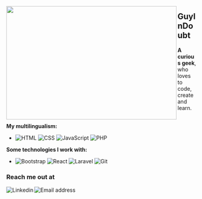 <img align='left' src="https://i.imgur.com/k2RwWcv.gif" height="300" width="450"><h2>GuyInDoubt</h2>
**A curious geek**, who loves to code, create and learn.
<br />
<br />

**My multilingualism:** 
- ![HTML](https://img.shields.io/badge/-HTML-fff?&logo=html5)
![CSS](https://img.shields.io/badge/-CSS-fff?&logo=css3&logoColor=264de4)
![JavaScript](https://img.shields.io/badge/-JavaScript-fff?&logo=JavaScript&logoColor=ddc508)
![PHP](https://img.shields.io/badge/-PHP-fff?&logo=php)


**Some technologies I work with:**
- ![Bootstrap](https://img.shields.io/badge/-Bootsrap-fff?&logo=bootstrap)
![React](https://img.shields.io/badge/-React-fff?&logo=react)
![Laravel](https://img.shields.io/badge/-Laravel-fff?&logo=laravel)
![Git](https://img.shields.io/badge/-Git-fff?&logo=git)

### Reach me out at
<a href="https://www.linkedin.com/in/guyindoubt/">
  <img align="left" alt="Linkedin" src="https://img.icons8.com/plasticine/50/000000/linkedin.png"/>
</a>
<a href="mailto:guyindoubtx@gmail.com">
  <img align="left" alt="Email address" src="https://img.icons8.com/doodle/48/000000/apple-mail.png"/>
</a>
